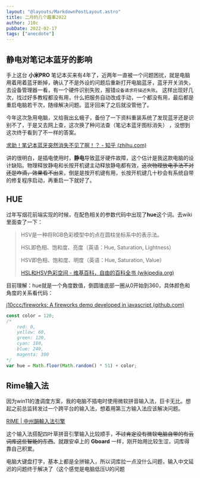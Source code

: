 ```yaml
---
layout: "@layouts/MarkdownPostLayout.astro"
title: 二月的几个趣事2022
author: J10c
pubDate: 2022-02-17
tags: ["anecdote"]
---
```


## 静电对笔记本蓝牙的影响

手上这台 **小米PRO** 笔记本买来有4年了，近两年一直被一个问题困扰，就是电脑用着用着蓝牙断掉，确认了不是外设的问题后重新打开电脑蓝牙，蓝牙开关消失，去设备管理器一看，有一个硬件识别失败，报错`设备请求符描述失败`。 这样出现好几次，找过好多教程都没有用，什么把服务自动改成手动，一个都没有用，最后都是重启电脑若干次，随缘解决问题。蓝牙回来了之后就没管他了。

今年这次急用电脑，又给我出幺蛾子，备份了一下资料重装系统了发现蓝牙还是识别不了，于是又去网上查，这次换了种问法查（笔记本蓝牙图标消失） ，没想到这次终于看到了不一样的答案。

[求助！笔记本蓝牙突然消失不见了啊！？ - 知乎 (zhihu.com)](https://www.zhihu.com/question/49943281/answer/1067858170)

讲的很明白，是插电使用时，**静电**导致蓝牙硬件故障，这个估计是我这款电脑的设计缺陷。物理释放静电和长按开机键主动释放静电都有效，~~这次物理放电手法不对还是咋滴，效果看不出来~~，倒是是按开机键有用，长按开机键几十秒会有系统自带的修复程序启动，再重启一下就好了。

## HUE

过年写烟花前端实现的时候，在配色相关的参数代码中出现了**hue**这个词。去wiki里面查了一下：

> HSV是一种将RGB色彩模型中的点在圆柱坐标系中的表示法。
> 
> HSL即色相、饱和度、亮度（英语：Hue, Saturation, Lightness）
> 
> HSV即色相、饱和度、明度（英语：Hue, Saturation, Value）
> 
> [HSL和HSV色彩空间 - 维基百科，自由的百科全书 (wikipedia.org)](https://zh.wikipedia.org/wiki/HSL%E5%92%8CHSV%E8%89%B2%E5%BD%A9%E7%A9%BA%E9%97%B4)

目前理解：hue就是一个角度数值，倒圆锥底部一圈从0开始到360，具体颜色和角度的关系看代码：

[j10ccc/fireworks: A fireworks demo developed in javascript (github.com)](https://github.com/j10ccc/fireworks)

```javascript
const color = 120;
/*
	red: 0,
	yellow: 60,
	green: 120,
	cyan: 180,
	blue: 240,
	magenta: 300
*/
var hue = Math.floor(Math.random() * 51) + color;
```

## Rime输入法

因为win11的渣调度方案，我的电脑不插电时使用微软拼音输入法，巨卡无比。想起之前总监转发过一个跨平台的输入法，想着用第三方输入法应该解决问题。

[RIME | 中州韻輸入法引擎](https://rime.im/)

这个输入法搭配四叶草拼音引擎输入比较顺手，~~不过肯定没有微软电脑自带的有云词库这些智能的东西~~。就跟安卓上的 **Gboard** 一样，刚开始用比较生涩，词库得靠自己积累。

电脑大键盘打字，基本上都是全拼输入，所以词库拉一点没什么问题，输入中文延迟的问题终于解决了（这个感觉是电脑低压U的问题
